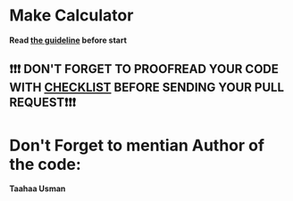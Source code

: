 # Make Calculator
**Read [the guideline](https://github.com/mate-academy/js_task-guideline/blob/master/README.md) before start**

## ❗️❗️❗️ DON'T FORGET TO PROOFREAD YOUR CODE WITH [CHECKLIST](https://github.com/mate-academy/js_advanced_calculator/blob/master/checklist.md) BEFORE SENDING YOUR PULL REQUEST❗️❗️❗️

# Don't Forget to mentian Author of the code:
<b>Taahaa Usman</b>